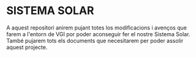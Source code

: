 # SISTEMA SOLAR  
A aquest repositori anirem pujant totes los modificacions i avenços que farem a l'entorn de VGI por poder aconseguir fer el nostre Sistema Solar.  
També pujarem tots els documents que necesitarem per poder assolir aquest projecte.

